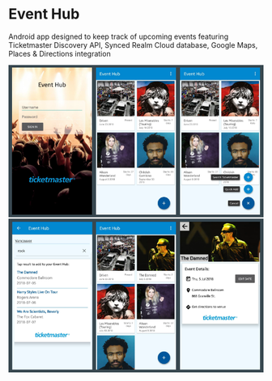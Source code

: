# Event Hub
Android app designed to keep track of upcoming events featuring Ticketmaster Discovery API, Synced Realm Cloud database, Google Maps, Places & Directions integration


![Screenshot1](https://github.com/ddiiorio/event-hub/blob/develop/app/src/screen-grabs-1.PNG)
![Screenshot2](https://github.com/ddiiorio/event-hub/blob/develop/app/src/screen-grabs-2.PNG)
